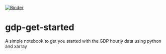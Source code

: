 [![Binder](https://mybinder.org/badge_logo.svg)](https://mybinder.org/v2/gh/Cloud-Drift/gdp-get-started/HEAD)
# gdp-get-started
A simple notebook to get you started with the GDP hourly data using python and xarray
